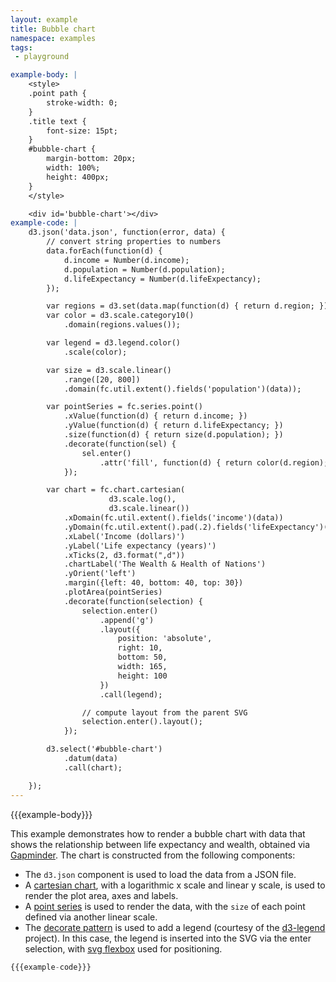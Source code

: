 ```yaml
---
layout: example
title: Bubble chart
namespace: examples
tags:
 - playground

example-body: |
    <style>
    .point path {
        stroke-width: 0;
    }
    .title text {
        font-size: 15pt;
    }
    #bubble-chart {
        margin-bottom: 20px;
        width: 100%;
        height: 400px;
    }
    </style>

    <div id='bubble-chart'></div>
example-code: |
    d3.json('data.json', function(error, data) {
        // convert string properties to numbers
        data.forEach(function(d) {
            d.income = Number(d.income);
            d.population = Number(d.population);
            d.lifeExpectancy = Number(d.lifeExpectancy);
        });

        var regions = d3.set(data.map(function(d) { return d.region; }));
        var color = d3.scale.category10()
            .domain(regions.values());

        var legend = d3.legend.color()
            .scale(color);

        var size = d3.scale.linear()
            .range([20, 800])
            .domain(fc.util.extent().fields('population')(data));

        var pointSeries = fc.series.point()
            .xValue(function(d) { return d.income; })
            .yValue(function(d) { return d.lifeExpectancy; })
            .size(function(d) { return size(d.population); })
            .decorate(function(sel) {
                sel.enter()
                    .attr('fill', function(d) { return color(d.region); });
            });

        var chart = fc.chart.cartesian(
                      d3.scale.log(),
                      d3.scale.linear())
            .xDomain(fc.util.extent().fields('income')(data))
            .yDomain(fc.util.extent().pad(.2).fields('lifeExpectancy')(data))
            .xLabel('Income (dollars)')
            .yLabel('Life expectancy (years)')
            .xTicks(2, d3.format(",d"))
            .chartLabel('The Wealth & Health of Nations')
            .yOrient('left')
            .margin({left: 40, bottom: 40, top: 30})
            .plotArea(pointSeries)
            .decorate(function(selection) {
                selection.enter()
                    .append('g')
                    .layout({
                        position: 'absolute',
                        right: 10,
                        bottom: 50,
                        width: 165,
                        height: 100
                    })
                    .call(legend);

                // compute layout from the parent SVG
                selection.enter().layout();
            });

        d3.select('#bubble-chart')
            .datum(data)
            .call(chart);

    });
---
```


{{{example-body}}}

<script>
{{{example-code}}}
</script>

This example demonstrates how to render a bubble chart with data that shows the relationship between life expectancy and wealth, obtained via  [Gapminder](http://www.gapminder.org/world/#$majorMode=chart$is;shi=t;ly=2003;lb=f;il=t;fs=11;al=30;stl=t;st=t;nsl=t;se=t$wst;tts=C$ts;sp=5.59290322580644;ti=2013$zpv;v=0$inc_x;mmid=XCOORDS;iid=phAwcNAVuyj1jiMAkmq1iMg;by=ind$inc_y;mmid=YCOORDS;iid=phAwcNAVuyj2tPLxKvvnNPA;by=ind$inc_s;uniValue=8.21;iid=phAwcNAVuyj0XOoBL_n5tAQ;by=ind$inc_c;uniValue=255;gid=CATID0;by=grp$map_x;scale=log;dataMin=194;dataMax=96846$map_y;scale=lin;dataMin=23;dataMax=86$map_s;sma=49;smi=2.65$cd;bd=0$inds=;modified=60). The chart is constructed from the following components:

 + The `d3.json` component is used to load the data from a JSON file.
 + A [cartesian chart](/components/chart/cartesian.html), with a logarithmic x scale and linear y scale, is used to render the plot area, axes and labels.
 + A [point series](/components/series/point.html) is used to render the data, with the `size` of each point defined via another linear scale.
 + The [decorate pattern](/components/introduction/2-decorate-pattern.html) is used to add a legend (courtesy of the [d3-legend](http://d3-legend.susielu.com) project). In this case, the legend is inserted into the SVG via the enter selection, with [svg flexbox](/components/layout/layout.html) used for positioning.


```js
{{{example-code}}}
```
